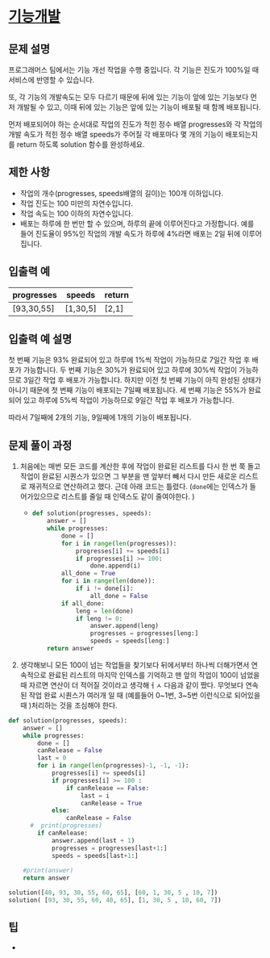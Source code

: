 # [기능개발](https://programmers.co.kr/learn/courses/30/lessons/42586)

## 문제 설명

프로그래머스 팀에서는 기능 개선 작업을 수행 중입니다. 각 기능은 진도가 100%일 때 서비스에 반영할 수 있습니다.

또, 각 기능의 개발속도는 모두 다르기 때문에 뒤에 있는 기능이 앞에 있는 기능보다 먼저 개발될 수 있고, 이때 뒤에 있는 기능은 앞에 있는 기능이 배포될 때 함께 배포됩니다.

먼저 배포되어야 하는 순서대로 작업의 진도가 적힌 정수 배열 progresses와 각 작업의 개발 속도가 적힌 정수 배열 speeds가 주어질 각 배포마다 몇 개의 기능이 배포되는지를 return 하도록 solution 함수를 완성하세요.

## 제한 사항

- 작업의 개수(progresses, speeds배열의 길이)는 100개 이하입니다.
- 작업 진도는 100 미만의 자연수입니다.
- 작업 속도는 100 이하의 자연수입니다.
- 배포는 하루에 한 번만 할 수 있으며, 하루의 끝에 이루어진다고 가정합니다. 예를 들어 진도율이 95%인 작업의 개발 속도가 하루에 4%라면 배포는 2일 뒤에 이루어집니다.

## 입출력 예

| progresses | speeds   | return |
| ---------- | -------- | ------ |
| [93,30,55] | [1,30,5] | [2,1]  |

## 입출력 예 설명

첫 번째 기능은 93% 완료되어 있고 하루에 1%씩 작업이 가능하므로 7일간 작업 후 배포가 가능합니다.
두 번째 기능은 30%가 완료되어 있고 하루에 30%씩 작업이 가능하므로 3일간 작업 후 배포가 가능합니다. 하지만 이전 첫 번째 기능이 아직 완성된 상태가 아니기 때문에 첫 번째 기능이 배포되는 7일째 배포됩니다.
세 번째 기능은 55%가 완료되어 있고 하루에 5%씩 작업이 가능하므로 9일간 작업 후 배포가 가능합니다.

따라서 7일째에 2개의 기능, 9일째에 1개의 기능이 배포됩니다.

## 문제 풀이 과정

1. 처음에는 매번 모든 코드를 계산한 후에 작업이 완료된 리스트를 다시 한 번 쭉 돌고 작업이 완료된 시퀀스가 있으면 그 부분을 맨 앞부터 빼서 다시 만든 새로운 리스트로 재귀적으로 연산하려고 했다. 근데 아래 코드는 틀렸다. (`done`에는 인덱스가 들어가있으므로 리스트를 줄일 때 인덱스도 같이 줄여야한다. ) 

   - ```python
     def solution(progresses, speeds):
         answer = []
         while progresses:
             done = []
             for i in range(len(progresses)):
                 progresses[i] += speeds[i]
                 if progresses[i] >= 100:
                     done.append(i)
             all_done = True
             for i in range(len(done)):
                 if i != done[i]:
                     all_done = False
             if all_done:
                 leng = len(done)
                 if leng != 0:
                     answer.append(leng)
                     progresses = progresses[leng:]
                     speeds = speeds[leng:]
         return answer
     ```

2. 생각해보니 모든 100이 넘는 작업들을 찾기보다 뒤에서부터 하나씩 더해가면서 연속적으로 완료된 리스트의 마지막 인덱스를 기억하고 맨 앞의 작업이 100이 넘었을 때 자르면 연산이 더 적어질 것이라고 생각해ㅓㅅ 다음과 같이 짰다. 무엇보다 연속된 작업 완료 시퀀스가 여러개 일 때 (예를들어 0~1번, 3~5번 이런식으로 되어있을 때 )처리하는 것을 조심해야 한다.

```python
def solution(progresses, speeds):
    answer = []
    while progresses:
        done = []
        canRelease = False
        last = 0
        for i in range(len(progresses)-1, -1, -1):
            progresses[i] += speeds[i]
            if progresses[i] >= 100 :
                if canRelease == False:
                    last = i
                    canRelease = True
            else:
                canRelease = False
      #  print(progresses)
        if canRelease:
            answer.append(last + 1)
            progresses = progresses[last+1:]
            speeds = speeds[last+1:]
        
    #print(answer)
    return answer 

solution([40, 93, 30, 55, 60, 65], [60, 1, 30, 5 , 10, 7])
solution( [93, 30, 55, 60, 40, 65], [1, 30, 5 , 10, 60, 7])
```



## 팁

- 
